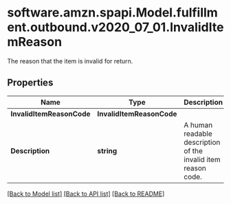 # software.amzn.spapi.Model.fulfillment.outbound.v2020_07_01.InvalidItemReason
The reason that the item is invalid for return.

## Properties

Name | Type | Description | Notes
------------ | ------------- | ------------- | -------------
**InvalidItemReasonCode** | **InvalidItemReasonCode** |  | 
**Description** | **string** | A human readable description of the invalid item reason code. | 

[[Back to Model list]](../README.md#documentation-for-models) [[Back to API list]](../README.md#documentation-for-api-endpoints) [[Back to README]](../README.md)

